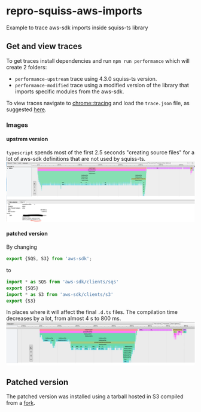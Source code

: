 # repro-squiss-aws-imports
Example to trace aws-sdk imports inside squiss-ts library

## Get and view traces
To get traces install dependencies and run `npm run performance` which will create 2 folders:
- `performance-upstream` trace using 4.3.0 squiss-ts version.
- `performance-modified` trace using a modified version of the library that imports specific modules from the aws-sdk.

To view traces navigate to [chrome::tracing]() and load the `trace.json` file, as suggested [here](https://github.com/microsoft/TypeScript/wiki/Performance-Tracing).

### Images
#### upstrem version
`typescript` spends most of the first 2.5 seconds "creating source files" for a lot of aws-sdk definitions that are not used by squiss-ts.
![upstream](images/upstream.png)

#### patched version
By changing
```typescript
export {SQS, S3} from 'aws-sdk';
```
to
```typescript
import * as SQS from 'aws-sdk/clients/sqs'
export {SQS}
import * as S3 from 'aws-sdk/clients/s3'
export {S3}
```
In places where it will affect the final `.d.ts` files.
The compilation time decreases by a lot, from almost 4 s to 800 ms.
![modified](images/modified.png)

## Patched version
The patched version was installed using a tarball hosted in S3 compiled from a [fork](https://github.com/Raiszo/squiss-ts/tree/better-aws-sdk-imports).
